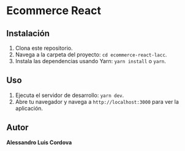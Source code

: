 # Ecommerce React


## Instalación

1. Clona este repositorio.
2. Navega a la carpeta del proyecto: `cd ecommerce-react-lacc`.
3. Instala las dependencias usando Yarn: `yarn install` o `yarn`.

## Uso

1. Ejecuta el servidor de desarrollo: `yarn dev`.
2. Abre tu navegador y navega a `http://localhost:3000` para ver la aplicación.

## Autor

**Alessandro Luis Cordova**
